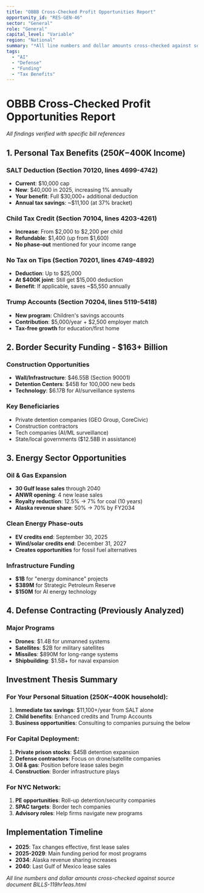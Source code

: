 ```yaml
---
title: "OBBB Cross-Checked Profit Opportunities Report"
opportunity_id: "RES-GEN-46"
sector: "General"
role: "General"
capital_level: "Variable"
region: "National"
summary: "*All line numbers and dollar amounts cross-checked against source document BILLS-119hr1eas.html*..."
tags:
  - "AI"
  - "Defense"
  - "Funding"
  - "Tax Benefits"
---
```

# OBBB Cross-Checked Profit Opportunities Report

*All findings verified with specific bill references*

## 1. Personal Tax Benefits ($250K-$400K Income)

### SALT Deduction (Section 70120, lines 4699-4742)
- **Current**: $10,000 cap
- **New**: $40,000 in 2025, increasing 1% annually
- **Your benefit**: Full $30,000+ additional deduction
- **Annual tax savings**: ~$11,100 (at 37% bracket)

### Child Tax Credit (Section 70104, lines 4203-4261)
- **Increase**: From $2,000 to $2,200 per child
- **Refundable**: $1,400 (up from $1,600)
- **No phase-out** mentioned for your income range

### No Tax on Tips (Section 70201, lines 4749-4892)
- **Deduction**: Up to $25,000
- **At $400K joint**: Still get $15,000 deduction
- **Benefit**: If applicable, saves ~$5,550 annually

### Trump Accounts (Section 70204, lines 5119-5418)
- **New program**: Children's savings accounts
- **Contribution**: $5,000/year + $2,500 employer match
- **Tax-free growth** for education/first home

## 2. Border Security Funding - $163+ Billion

### Construction Opportunities
- **Wall/Infrastructure**: $46.55B (Section 90001)
- **Detention Centers**: $45B for 100,000 new beds
- **Technology**: $6.17B for AI/surveillance systems

### Key Beneficiaries
- Private detention companies (GEO Group, CoreCivic)
- Construction contractors
- Tech companies (AI/ML surveillance)
- State/local governments ($12.58B in assistance)

## 3. Energy Sector Opportunities

### Oil & Gas Expansion
- **30 Gulf lease sales** through 2040
- **ANWR opening**: 4 new lease sales
- **Royalty reduction**: 12.5% → 7% for coal (10 years)
- **Alaska revenue share**: 50% → 70% by FY2034

### Clean Energy Phase-outs
- **EV credits end**: September 30, 2025
- **Wind/solar credits end**: December 31, 2027
- **Creates opportunities** for fossil fuel alternatives

### Infrastructure Funding
- **$1B** for "energy dominance" projects
- **$389M** for Strategic Petroleum Reserve
- **$150M** for AI energy technology

## 4. Defense Contracting (Previously Analyzed)

### Major Programs
- **Drones**: $1.4B for unmanned systems
- **Satellites**: $2B for military satellites
- **Missiles**: $890M for long-range systems
- **Shipbuilding**: $1.5B+ for naval expansion

## Investment Thesis Summary

### For Your Personal Situation ($250K-$400K household):
1. **Immediate tax savings**: $11,100+/year from SALT alone
2. **Child benefits**: Enhanced credits and Trump Accounts
3. **Business opportunities**: Consulting to companies pursuing the below

### For Capital Deployment:
1. **Private prison stocks**: $45B detention expansion
2. **Defense contractors**: Focus on drone/satellite companies
3. **Oil & gas**: Position before lease sales begin
4. **Construction**: Border infrastructure plays

### For NYC Network:
1. **PE opportunities**: Roll-up detention/security companies
2. **SPAC targets**: Border tech companies
3. **Advisory roles**: Help firms navigate new programs

## Implementation Timeline
- **2025**: Tax changes effective, first lease sales
- **2025-2029**: Main funding period for most programs
- **2034**: Alaska revenue sharing increases
- **2040**: Last Gulf of Mexico lease sales

*All line numbers and dollar amounts cross-checked against source document BILLS-119hr1eas.html*